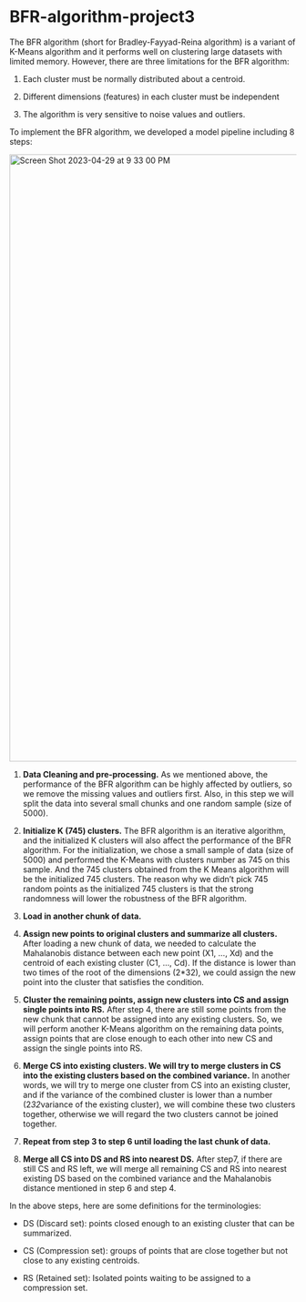 # BFR-algorithm-project3
The BFR algorithm (short for Bradley-Fayyad-Reina algorithm) is a variant of K-Means algorithm and it performs well on clustering large datasets with limited memory. However, there are three limitations for the BFR algorithm:

1. Each cluster must be normally distributed about a centroid.

2. Different dimensions (features) in each cluster must be independent

3. The algorithm is very sensitive to noise values and outliers.

To implement the BFR algorithm, we developed a model pipeline including 8 steps:

<img width="1067" alt="Screen Shot 2023-04-29 at 9 33 00 PM" src="https://user-images.githubusercontent.com/89158696/235333851-33b4aef5-6a92-4437-a572-8c1034081796.png">

1. **Data Cleaning and pre-processing.** As we mentioned above, the performance of the BFR algorithm can be highly affected by outliers, so we remove the missing values and outliers first. Also, in this step we will split the data into several small chunks and one random sample (size of 5000).

2. **Initialize K (745) clusters.** The BFR algorithm is an iterative algorithm, and the initialized K clusters will also affect the performance of the BFR algorithm. For the initialization, we chose a small sample of data (size of 5000) and performed the K-Means with clusters number as 745 on this sample. And the 745 clusters obtained from the K Means algorithm will be the initialized 745 clusters. The reason why we didn’t pick 745 random points as the initialized 745 clusters is that the strong randomness will lower the robustness of the BFR algorithm.

3. **Load in another chunk of data.**

4. **Assign new points to original clusters and summarize all clusters.** After loading a new chunk of data, we needed to calculate the Mahalanobis distance between each new point (X1, …, Xd) and the centroid of each existing cluster (C1, …, Cd). If the distance is lower than two times of the root of the dimensions (2*32), we could assign the new point into the cluster that satisfies the condition.

5. **Cluster the remaining points, assign new clusters into CS and assign single points into RS.** After step 4, there are still some points from the new chunk that cannot be assigned into any existing clusters. So, we will perform another K-Means algorithm on the remaining data points, assign points that are close enough to each other into new CS and assign the single points into RS.

6. **Merge CS into existing clusters. We will try to merge clusters in CS into the existing clusters based on the combined variance.** In another words, we will try to merge one cluster from CS into an existing cluster, and if the variance of the combined cluster is lower than a number (2*32*variance of the existing cluster), we will combine these two clusters together, otherwise we will regard the two clusters cannot be joined together.

7. **Repeat from step 3 to step 6 until loading the last chunk of data.**

8. **Merge all CS into DS and RS into nearest DS.** After step7, if there are still CS and RS left, we will merge all remaining CS and RS into nearest existing DS based on the combined variance and the Mahalanobis distance mentioned in step 6 and step 4.

In the above steps, here are some definitions for the terminologies:

* DS (Discard set): points closed enough to an existing cluster that can be summarized.

* CS (Compression set): groups of points that are close together but not close to any existing centroids.

* RS (Retained set): Isolated points waiting to be assigned to a compression set.

